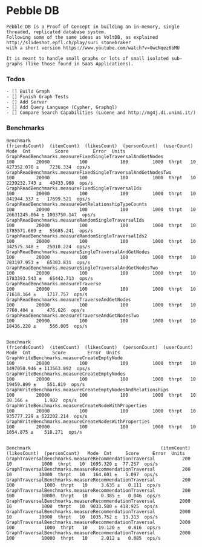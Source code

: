 # Pebble DB


    Pebble DB is a Proof of Concept in building an in-memory, single threaded, replicated database system.
    Following some of the same ideas as VoltDB, as explained http://slideshot.epfl.ch/play/suri_stonebraker
    with a short version https://www.youtube.com/watch?v=0wcNqez6bMU
    
    It is meant to handle small graphs or lots of small isolated sub-graphs (like those found in SaaS Applications).



    
### Todos
     
    - [] Build Graph
    - [] Finish Graph Tests
    - [] Add Server
    - [] Add Query Language (Cypher, Graphql)
    - [] Compare Search Capabilities (Lucene and http://mg4j.di.unimi.it/)
    

### Benchmarks

    Benchmark                                                      (friendsCount)  (itemCount)  (likesCount)  (personCount)  (userCount)   Mode  Cnt         Score         Error  Units
    GraphReadBenchmarks.measureFixedSingleTraversalAndGetNodes                100        20000           100            100         1000  thrpt   10    427352.070 ±    7236.334  ops/s
    GraphReadBenchmarks.measureFixedSingleTraversalAndGetNodesTwo             100        20000           100            100         1000  thrpt   10   2239232.743 ±   40433.968  ops/s
    GraphReadBenchmarks.measureFixedSingleTraversalIds                        100        20000           100            100         1000  thrpt   10    841944.337 ±   17699.521  ops/s
    GraphReadBenchmarks.measureGetRelationshipTypeCounts                      100        20000           100            100         1000  thrpt   10  26631245.864 ± 1003750.147  ops/s
    GraphReadBenchmarks.measureRandomSingleTraversalIds                       100        20000           100            100         1000  thrpt   10   1785571.669 ±   55685.241  ops/s
    GraphReadBenchmarks.measureRandomSingleTraversalIds2                      100        20000           100            100         1000  thrpt   10    342575.348 ±   25010.224  ops/s
    GraphReadBenchmarks.measureSingleTraversalAndGetNodes                     100        20000           100            100         1000  thrpt   10    783197.953 ±   65303.831  ops/s
    GraphReadBenchmarks.measureSingleTraversalAndGetNodesTwo                  100        20000           100            100         1000  thrpt   10   1783393.543 ±   65442.713  ops/s
    GraphReadBenchmarks.measureTraverse                                       100        20000           100            100         1000  thrpt   10     71618.164 ±    1717.757  ops/s
    GraphReadBenchmarks.measureTraverseAndGetNodes                            100        20000           100            100         1000  thrpt   10      7760.404 ±     476.626  ops/s
    GraphReadBenchmarks.measureTraverseAndGetNodesTwo                         100        20000           100            100         1000  thrpt   10     18436.220 ±     566.005  ops/s
        
        
    Benchmark                                                     (friendsCount)  (itemCount)  (likesCount)  (personCount)  (userCount)   Mode  Cnt        Score        Error  Units
    GraphWriteBenchmarks.measureCreateEmptyNode                              100        20000           100            100         1000  thrpt   10  1497050.946 ± 113563.892  ops/s
    GraphWriteBenchmarks.measureCreateEmptyNodes                             100        20000           100            100         1000  thrpt   10    19459.899 ±    551.819  ops/s
    GraphWriteBenchmarks.measureCreateEmptyNodesAndRelationships             100        20000           100            100         1000  thrpt   10       30.166 ±      1.902  ops/s
    GraphWriteBenchmarks.measureCreateNodeWithProperties                     100        20000           100            100         1000  thrpt   10   935777.229 ± 622202.214  ops/s
    GraphWriteBenchmarks.measureCreateNodesWithProperties                    100        20000           100            100         1000  thrpt   10     1054.875 ±    518.271  ops/s


    Benchmark                                                (itemCount)  (likesCount)  (personCount)   Mode  Cnt     Score     Error  Units
    GraphTraversalBenchmarks.measureRecommendationTraversal          200            10           1000  thrpt   10  1695.320 ±  77.257  ops/s
    GraphTraversalBenchmarks.measureRecommendationTraversal          200            10          10000  thrpt   10   164.601 ±   5.097  ops/s
    GraphTraversalBenchmarks.measureRecommendationTraversal          200           100           1000  thrpt   10     3.635 ±   0.111  ops/s
    GraphTraversalBenchmarks.measureRecommendationTraversal          200           100          10000  thrpt   10     0.385 ±   0.046  ops/s
    GraphTraversalBenchmarks.measureRecommendationTraversal         2000            10           1000  thrpt   10  9033.580 ± 418.925  ops/s
    GraphTraversalBenchmarks.measureRecommendationTraversal         2000            10          10000  thrpt   10  1035.752 ±  13.313  ops/s
    GraphTraversalBenchmarks.measureRecommendationTraversal         2000           100           1000  thrpt   10    19.120 ±   0.816  ops/s
    GraphTraversalBenchmarks.measureRecommendationTraversal         2000           100          10000  thrpt   10     2.012 ±   0.085  ops/s
